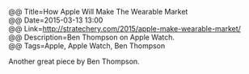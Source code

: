 @@ Title=How Apple Will Make The Wearable Market  
@@ Date=2015-03-13 13:00  
@@ Link=http://stratechery.com/2015/apple-make-wearable-market/  
@@ Description=Ben Thompson on Apple Watch.  
@@ Tags=Apple, Apple Watch, Ben Thompson  

Another great piece by Ben Thompson.